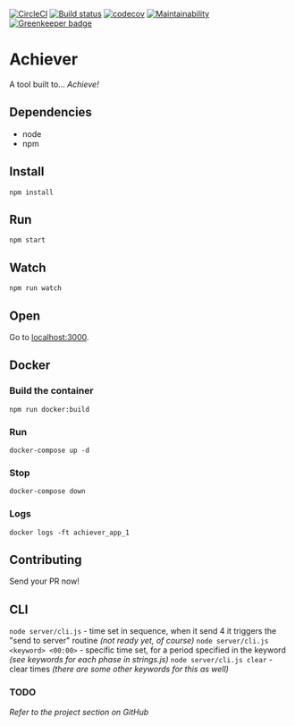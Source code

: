 [![CircleCI](https://circleci.com/gh/msandrini/achiever/tree/master.svg?style=svg)](https://circleci.com/gh/msandrini/achiever/tree/master)
[![Build status](https://ci.appveyor.com/api/projects/status/0be6ila7s2cb2dy7/branch/master?svg=true)](https://ci.appveyor.com/project/msandrini/achiever/branch/master)
[![codecov](https://codecov.io/gh/msandrini/achiever/branch/master/graph/badge.svg)](https://codecov.io/gh/msandrini/achiever)
[![Maintainability](https://api.codeclimate.com/v1/badges/1fcecced8c9eb95d81bc/maintainability)](https://codeclimate.com/github/msandrini/achiever/maintainability)
[![Greenkeeper badge](https://badges.greenkeeper.io/msandrini/achiever.svg)](https://greenkeeper.io/)

# Achiever

A tool built to... _Achieve!_

## Dependencies

- node
- npm

## Install

```
npm install
```

## Run

```
npm start
```

## Watch

```
npm run watch
```

## Open

Go to [localhost:3000](http://localhost:3000).

## Docker

### Build the container

```
npm run docker:build
```

### Run

```
docker-compose up -d
```

### Stop

```
docker-compose down
```

### Logs

```
docker logs -ft achiever_app_1
```

## Contributing

Send your PR now!

## CLI

`node server/cli.js` - time set in sequence, when it send 4 it triggers the "send to server" routine _(not ready yet, of course)_
`node server/cli.js <keyword> <00:00>` - specific time set, for a period specified in the keyword _(see keywords for each phase in strings.js)_
`node server/cli.js clear` - clear times _(there are some other keywords for this as well)_

### TODO

_Refer to the project section on GitHub_
